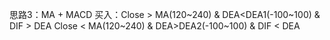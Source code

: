 思路3：MA + MACD
买入：Close > MA(120~240) & DEA<DEA1(-100~100) & DIF > DEA 
Close < MA(120~240) & DEA>DEA2(-100~100) & DIF < DEA


